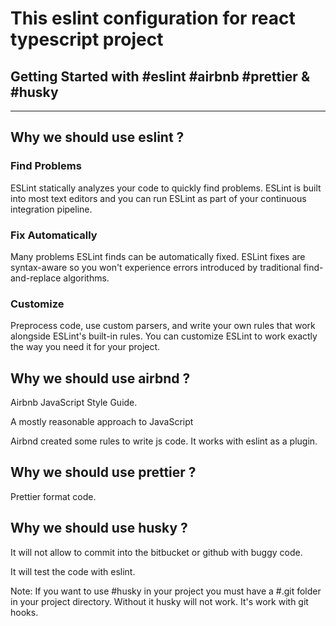 # This eslint configuration for react typescript project

## Getting Started with #eslint #airbnb #prettier & #husky

---

## Why we should use eslint ?

### Find Problems

ESLint statically analyzes your code to quickly find problems. ESLint is built into most text editors and you can run ESLint as part of your continuous integration pipeline.

### Fix Automatically

Many problems ESLint finds can be automatically fixed. ESLint fixes are syntax-aware so you won't experience errors introduced by traditional find-and-replace algorithms.

### Customize

Preprocess code, use custom parsers, and write your own rules that work alongside ESLint's built-in rules. You can customize ESLint to work exactly the way you need it for your project.

## Why we should use airbnd ?

Airbnb JavaScript Style Guide.

A mostly reasonable approach to JavaScript

Airbnd created some rules to write js code. It works with eslint as a plugin.

## Why we should use prettier ?

Prettier format code.

## Why we should use husky ?

It will not allow to commit into the bitbucket or github with buggy code.

It will test the code with eslint.

Note: If you want to use #husky in your project you must have a #.git folder in your project directory. Without it husky will not work. It's work with git hooks.

